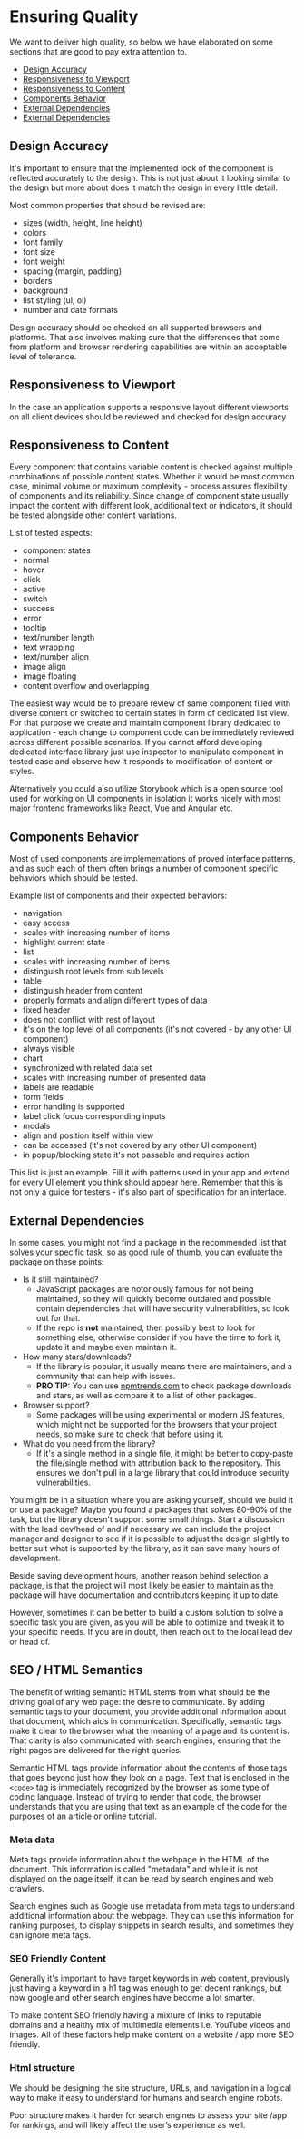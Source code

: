 # Ensuring Quality

We want to deliver high quality, so below we have elaborated on some sections that are good to pay extra attention to.

- [Design Accuracy](#design-accuracy)
- [Responsiveness to Viewport](#responsiveness-to-viewport)
- [Responsiveness to Content](#responsiveness-to-Content)
- [Components Behavior](#components-behavior)
- [External Dependencies](#external-dependencies)
- [External Dependencies](#SEO-/-HTML-semantics)

## Design Accuracy

It's important to ensure that the implemented look of the component is reflected accurately to the design. This is not just about it looking similar to the design but more about does it match the design in every little detail.

Most common properties that should be revised are:

- sizes (width, height, line height)
- colors
- font family
- font size
- font weight
- spacing (margin, padding)
- borders
- background
- list styling (ul, ol)
- number and date formats

Design accuracy should be checked on all supported browsers and platforms. That also involves making sure that the differences that come from platform and browser rendering capabilities are within an acceptable level of tolerance.

## Responsiveness to Viewport

In the case an application supports a responsive layout different viewports on all client devices should be reviewed and checked for design accuracy

## Responsiveness to Content

Every component that contains variable content is checked against multiple combinations of possible content states. Whether it would be most common case, minimal volume or maximum complexity - process assures flexibility of components and its reliability. Since change of component state usually impact the content with different look, additional text or indicators, it should be tested alongside other content variations.

List of tested aspects:

- component states
- normal
- hover
- click
- active
- switch
- success
- error
- tooltip
- text/number length
- text wrapping
- text/number align
- image align
- image floating
- content overflow and overlapping

The easiest way would be to prepare review of same component filled with diverse content or switched to certain states in form of dedicated list view. For that purpose we create and maintain component library dedicated to application - each change to component code can be immediately reviewed across different possible scenarios. If you cannot afford developing dedicated interface library just use inspector to manipulate component in tested case and observe how it responds to modification of content or styles.

Alternatively you could also utilize Storybook which is a open source tool used for working on UI components in isolation it works nicely with most major frontend frameworks like React, Vue and Angular etc.

## Components Behavior

Most of used components are implementations of proved interface patterns, and as such each of them often brings a number of component specific behaviors which should be tested.

Example list of components and their expected behaviors:

- navigation
- easy access
- scales with increasing number of items
- highlight current state
- list
- scales with increasing number of items
- distinguish root levels from sub levels
- table
- distinguish header from content
- properly formats and align different types of data
- fixed header
- does not conflict with rest of layout
- it's on the top level of all components (it's not covered - by any other UI component)
- always visible
- chart
- synchronized with related data set
- scales with increasing number of presented data
- labels are readable
- form fields
- error handling is supported
- label click focus corresponding inputs
- modals
- align and position itself within view
- can be accessed (it's not covered by any other UI component)
- in popup/blocking state it's not passable and requires action

This list is just an example. Fill it with patterns used in your app and extend for every UI element you think should appear here. Remember that this is not only a guide for testers - it's also part of specification for an interface.

## External Dependencies

In some cases, you might not find a package in the recommended list that solves your specific task, so as good rule of thumb, you can evaluate the package on these points:

- Is it still maintained?
  - JavaScript packages are notoriously famous for not being maintained, so they will quickly become outdated and possible contain dependencies that will have security vulnerabilities, so look out for that.
  - If the repo is **not** maintained, then possibly best to look for something else, otherwise consider if you have the time to fork it, update it and maybe even maintain it.
- How many stars/downloads?
  - If the library is popular, it usually means there are maintainers, and a community that can help with issues.
  - **PRO TIP:** You can use [npmtrends.com](https://www.npmtrends.com/) to check package downloads and stars, as well as compare it to a list of other packages.
- Browser support?
  - Some packages will be using experimental or modern JS features, which might not be supported for the browsers that your project needs, so make sure to check that before using it.
- What do you need from the library?
  - If it's a single method in a single file, it might be better to copy-paste the file/single method with attribution back to the repository. This ensures we don't pull in a large library that could introduce security vulnerabilities.

You might be in a situation where you are asking yourself, should we build it or use a package? Maybe you found a packages that solves 80-90% of the task, but the library doesn't support some small things. Start a discussion with the lead dev/head of and if necessary we can include the project manager and designer to see if it is possible to adjust the design slightly to better suit what is supported by the library, as it can save many hours of development.

Beside saving development hours, another reason behind selection a package, is that the project will most likely be easier to maintain as the package will have documentation and contributors keeping it up to date.

However, sometimes it can be better to build a custom solution to solve a specific task you are given, as you will be able to optimize and tweak it to your specific needs. If you are in doubt, then reach out to the local lead dev or head of.

## SEO / HTML Semantics

The benefit of writing semantic HTML stems from what should be the driving goal of any web page: the desire to communicate. By adding semantic tags to your document, you provide additional information about that document, which aids in communication. Specifically, semantic tags make it clear to the browser what the meaning of a page and its content is. That clarity is also communicated with search engines, ensuring that the right pages are delivered for the right queries.

Semantic HTML tags provide information about the contents of those tags that goes beyond just how they look on a page. Text that is enclosed in the `<code>` tag is immediately recognized by the browser as some type of coding language. Instead of trying to render that code, the browser understands that you are using that text as an example of the code for the purposes of an article or online tutorial.

### Meta data

Meta tags provide information about the webpage in the HTML of the document. This information is called "metadata" and while it is not displayed on the page itself, it can be read by search engines and web crawlers.

Search engines such as Google use metadata from meta tags to understand additional information about the webpage. They can use this information for ranking purposes, to display snippets in search results, and sometimes they can ignore meta tags.

### SEO Friendly Content

Generally it's important to have target keywords in web content, previously just having a keyword in a h1 tag was enough to get decent rankings, but now google and other search engines have become a lot smarter.

To make content SEO friendly having a mixture of links to reputable domains and a healthy mix of multimedia elements i.e. YouTube videos and images. All of these factors help make content on a website / app more SEO friendly.

### Html structure

We should be designing the site structure, URLs, and navigation in a logical way to make it easy to understand for humans and search engine robots.

Poor structure makes it harder for search engines to assess your site /app for rankings, and will likely affect the user’s experience as well.
